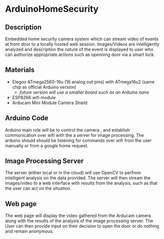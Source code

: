 # ArduinoHomeSecurity


## Description
Embedded home security camera system which can stream video of events at front door to a locally hosted web session. Images/Videos are intelligently analyzed and description the nature of the event is displayed to user who can authorize appropriate actions such as openning door via a smart lock. 



## Materials 

* Elegoo ATmega2560-16u (16 analog out pins) with ATmega16u2 (same chip as official Arduino version)
  * *future version will use a smaller board such as an Arduino nano*
* ESP8266 wifi module 
* Arducam Mini Module Camera Shield


## Arduino Code 
Arduino main role will be to control the camera , and establish communication over wifi with the a server for image processing.  The arduino should should be listening for commands over wifi from the user manually or from a google home request.

## Image Processing Server
The server (either local or in the cloud) will use OpenCV to perfrom intelligent analysis on the data provided. The server will then stream the images/video to a web interface with results from the analysis, such as that the user can act on the situation. 

## Web page 
The web page will display the video gathered from the Arducam camera along with the results of the analysis of the image processing server. The User can then provide input on their decision to open the door or do nothing and remain anonymous. 







